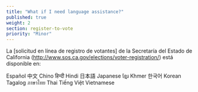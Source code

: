 ```yaml
---
title: "What if I need language assistance?"
published: true
weight: 2
section: register-to-vote
priority: "Minor"
---
```

La [solicitud en línea de registro de votantes] de la Secretaría del Estado de California (http://www.sos.ca.gov/elections/voter-registration/) está disponible en:  

Español 中文 Chino हिन्दी Hindi 日本語 Japanese ខ្មែរ Khmer 한국어 Korean Tagalog ภาษาไทย Thai Tiếng Việt Vietnamese
